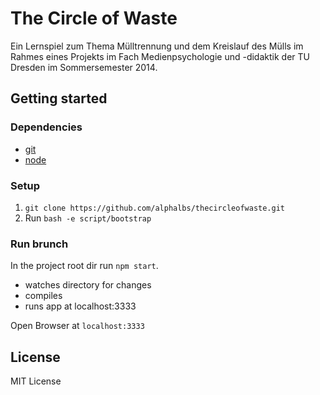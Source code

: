 # The Circle of Waste

Ein Lernspiel zum Thema Mülltrennung und dem Kreislauf des Mülls im Rahmes eines Projekts im Fach Medienpsychologie und -didaktik der TU Dresden im Sommersemester 2014.


## Getting started

### Dependencies
- [git](http://git-scm.com/)
- [node](http://nodejs.org/)

### Setup
1. ```git clone https://github.com/alphalbs/thecircleofwaste.git```
2. Run `bash -e script/bootstrap`

### Run brunch

In the project root dir run `npm start`.

+ watches directory for changes
+ compiles
+ runs app at localhost:3333

Open Browser at `localhost:3333`


## License

MIT License
